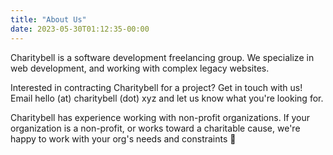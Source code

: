 ```yaml
---
title: "About Us"
date: 2023-05-30T01:12:35-00:00
---
```

Charitybell is a software development freelancing group. We specialize in web development, and working with complex legacy websites.

Interested in contracting Charitybell for a project? Get in touch with us! Email hello (at) charitybell (dot) xyz and let us know what you're looking for.

Charitybell has experience working with non-profit organizations. If your organization is a non-profit, or works toward a charitable cause, we're happy to work with your org's needs and constraints 🙂
